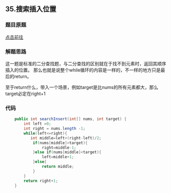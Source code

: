 
## 35.搜索插入位置

### 题目原题

[点击前往](https://leetcode.cn/problems/search-insert-position/description/)

### 解题思路
这一题是标准的二分查找题，与二分查找的区别就在于找不到元素时，返回其顺序插入的位置。
那么也就是说整个while循环的内容是一样的，不一样的地方只是最后的return。

至于return什么，带入一个场景，例如target是比nums的所有元素都大，那么target必定在right+1
### 代码
```java
    public int searchInsert(int[] nums, int target) {
        int left =0;
        int right = nums.length -1;
        while(left<=right){
           int middle=left+(right-left)/2;
            if(nums[middle]>target){
                right=middle-1;
            }else if(nums[middle]<target){
                left=middle+1;
            }else{
                return middle;
            }
        }
        return right+1;
    }
```